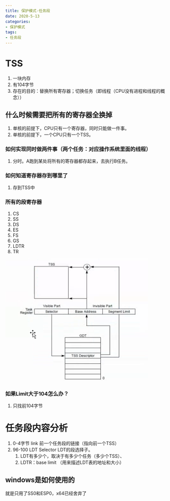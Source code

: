 ```yaml
---
title: 保护模式-任务段
date: 2020-5-13
categories: 
- 保护模式
tags: 
- 任务段
---
```


# TSS

1. 一块内存
2. 有104字节
3. 存在的目的：替换所有寄存器；切换任务（即线程（CPU没有进程和线程的概念））

## 什么时候需要把所有的寄存器全换掉
1. 单核的前提下，CPU只有一个寄存器，同时只能做一件事。
2. 单核的前提下，一个CPU只有一个TSS。

### 如何实现同时做两件事（两个任务：对应操作系统里面的线程）
1. 分时。A跑到某处将所有的寄存器都存起来，去执行B任务。

### 如何知道寄存器存到哪里了
1. 存到TSS中

### 所有的段寄存器
1. CS
2. SS
3. DS
4. ES
5. FS
6. GS
7. LDTR
8. TR

![TSS](/images/保护模式/tss.png)

### 如果Limit大于104怎么办？
1. 只找前104字节

# 任务段内容分析
1. 0-4字节 link 前一个任务段的链接（指向前一个TSS）
2. 96-100 LDT Selector LDT的段选择子。
   1. LDT有多少个，取决于有多少个任务（多少个TSS）、
   2. LDTR：base limit （用来描述LDT表的地址和大小）


## windows是如何使用的
就是只用了SS0和ESP0，x64已经舍弃了
 
